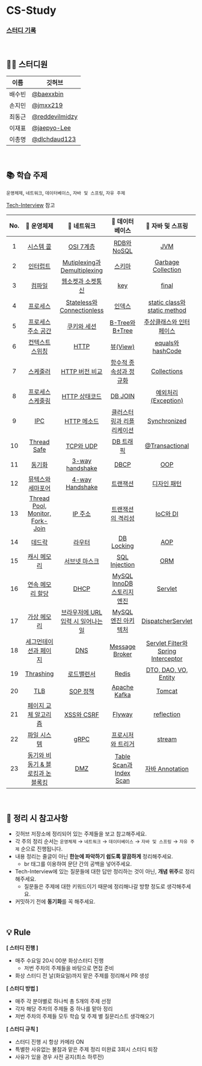 # CS-Study

### [스터디 기록](https://jmxx219.notion.site/CS-c23e84f06df542e7a0233192fc517c46)

<br/>

## 👨‍💻 스터디원
|이름|깃허브|
|------|---|
|배수빈|[@baexxbin](https://github.com/baexxbin)|
|손지민|[@jmxx219](https://github.com/jmxx219)|
|최동근|[@reddevilmidzy](https://github.com/reddevilmidzy)|
|이재표|[@jaepyo-Lee](https://github.com/jaepyo-Lee)|
|이총명|[@dlchdaud123](https://github.com/dlchdaud123)|


<br/>

## 📚 학습 주제
`운영체제`, `네트워크`, `데이터베이스`, `자바 및 스프링`, `자유 주제`

[Tech-Interview](https://github.com/VSFe/Tech-Interview) 참고

| No. |                                                                                                                      📌 운영체제                                                                                                                     |                                                                                                            📌 네트워크                                                                                                           |                                                                                               📌 데이터베이스                                                                                              |                                                                                          📌 자바 및 스프링                                                                                         |                                               📌 자유주제                                              |
|:---:|:---------------------------------------------------------------------------------------------------------------------------------------------------------------------------------------------------------------------------------------------------:|:-------------------------------------------------------------------------------------------------------------------------------------------------------------------------------------------------------------------------------:|:---------------------------------------------------------------------------------------------------------------------------------------------------------------------------------------------------------:|:-------------------------------------------------------------------------------------------------------------------------------------------------------------------------------------------------:|:-----------------------------------------------------------------------------------------------------:|
| 1   | [시스템 콜](https://github.com/jmxx219/CS-Study/blob/main/OperatingSystem/%EC%8B%9C%EC%8A%A4%ED%85%9C%20%EC%BD%9C.md)                                                                                                                               |   [OSI 7계층](https://github.com/jmxx219/CS-Study/blob/main/Network/OSI%207계층.md)                                                                                                                                             |   [RDB와 NoSQL](https://github.com/jmxx219/CS-Study/blob/main/Database/RDB%EC%99%80%20NoSQL.md)                                                                                                           | [JVM](https://github.com/jmxx219/CS-Study/blob/main/Java-Spring/JVM.md)                                                                                                                        | [서버리스](https://github.com/jmxx219/CS-Study/blob/main/ETC/%EC%84%9C%EB%B2%84%EB%A6%AC%EC%8A%A4.md) |
| 2   | [인터럽트](https://github.com/jmxx219/CS-Study/blob/main/OperatingSystem/Interrupt.md)                                                                                                                                                              |   [Mutiplexing과 Demultiplexing](https://github.com/jmxx219/CS-Study/blob/main/Network/Mutiplexing%EA%B3%BC%20Demultiplexing.md)                                                                                                |   [스키마](https://github.com/jmxx219/CS-Study/blob/main/Database/Schema.md)                                                                                                                              | [Garbage Collection](https://github.com/jmxx219/CS-Study/blob/main/Java-Spring/Garbage%20Collection.md)                                                                                        | [MSA](https://github.com/jmxx219/CS-Study/blob/main/ETC/MSA.md)                                       |
| 3   | [컴파일](https://github.com/jmxx219/CS-Study/blob/main/OperatingSystem/%EC%BB%B4%ED%8C%8C%EC%9D%BC.md)                                                                                                                                              |   [웹소켓과 소켓통신](https://github.com/jmxx219/CS-Study/blob/main/Network/%EC%9B%B9%EC%86%8C%EC%BC%93%EA%B3%BC%20%EC%86%8C%EC%BC%93%ED%86%B5%EC%8B%A0.md)                                                                     |   [key](https://github.com/jmxx219/CS-Study/blob/main/Database/key.md)                                                                                                                                    | [final](https://github.com/jmxx219/CS-Study/blob/main/Java-Spring/final.md)                                                                                                                    | [TDD](https://github.com/jmxx219/CS-Study/blob/main/ETC/TDD.md)                                       |
| 4   | [프로세스](https://github.com/jmxx219/CS-Study/blob/main/OperatingSystem/process.md)                                                                                                                                                                |   [Stateless와 Connectionless](https://github.com/jmxx219/CS-Study/blob/main/Network/stateless%EC%99%80%20connectionless.md)                                                                                                    |   [인덱스](https://github.com/jmxx219/CS-Study/blob/main/Database/%EC%9D%B8%EB%8D%B1%EC%8A%A4.md)                                                                                                         | [static class와 static method](https://github.com/jmxx219/CS-Study/blob/main/Java-Spring/static%20class%EC%99%80%20static%20method.md)                                                         | [컨테이너](https://github.com/jmxx219/CS-Study/blob/main/ETC/%EC%BB%A8%ED%85%8C%EC%9D%B4%EB%84%88.md) |
| 5   | [프로세스 주소 공간](https://github.com/jmxx219/CS-Study/blob/main/OperatingSystem/%ED%94%84%EB%A1%9C%EC%84%B8%EC%8A%A4%20%EC%A3%BC%EC%86%8C%EA%B3%B5%EA%B0%84.md)                                                                                  |   [쿠키와 세션](https://github.com/jmxx219/CS-Study/blob/main/Network/%EC%BF%A0%ED%82%A4%EC%99%80%20%EC%84%B8%EC%85%98.md)                                                                                                      |   [B-Tree와 B+Tree](https://github.com/jmxx219/CS-Study/blob/main/Database/B-Tree%EC%99%80%20B+Tree.md)                                                                                                   | [추상클래스와 인터페이스](https://github.com/jmxx219/CS-Study/blob/main/Java-Spring/%EC%B6%94%EC%83%81%ED%81%B4%EB%9E%98%EC%8A%A4%EC%99%80%20%EC%9D%B8%ED%84%B0%ED%8E%98%EC%9D%B4%EC%8A%A4.md) | [REST API](https://github.com/jmxx219/CS-Study/blob/main/ETC/REST%20API.md)                           |
| 6   | [컨텍스트 스위칭](https://github.com/jmxx219/CS-Study/blob/main/OperatingSystem/%EC%BB%A8%ED%85%8D%EC%8A%A4%ED%8A%B8%20%EC%8A%A4%EC%9C%84%EC%B9%AD.md)                                                                                              |   [HTTP](https://github.com/jmxx219/CS-Study/blob/main/Network/HTTP.md)                                                                                                                                                         |   [뷰(View)](https://github.com/jmxx219/CS-Study/blob/main/Database/%EB%B7%B0.md)                                                                                                                         | [equals와 hashCode](https://github.com/jmxx219/CS-Study/blob/main/Java-Spring/equals%EC%99%80%20hashCode.md)                                                                                   | [SOLID 원칙](https://github.com/jmxx219/CS-Study/blob/main/ETC/SOLID.md)                              |
| 7   | [스케줄러](https://github.com/jmxx219/CS-Study/blob/main/OperatingSystem/%EC%8A%A4%EC%BC%80%EC%A4%84%EB%9F%AC.md)                                                                                                                                   |   [HTTP 버전 비교](https://github.com/jmxx219/CS-Study/blob/main/Network/HTTP%20%EB%B2%84%EC%A0%84%20%EB%B9%84%EA%B5%90.md)                                                                                                     |   [함수적 종속성과 정규화](https://github.com/jmxx219/CS-Study/blob/main/Database/%ED%95%A8%EC%88%98%EC%A0%81%20%EC%A2%85%EC%86%8D%EC%84%B1%EA%B3%BC%20%EC%A0%95%EA%B7%9C%ED%99%94.md)                    | [Collections](https://github.com/jmxx219/CS-Study/blob/main/Java-Spring/Collections.md)                                                                                                        |                                                                                                       |
| 8   | [프로세스 스케줄링](https://github.com/jmxx219/CS-Study/blob/main/OperatingSystem/%ED%94%84%EB%A1%9C%EC%84%B8%EC%84%9C%20%EC%8A%A4%EC%BC%80%EC%A4%84%EB%A7%81%20%EC%95%8C%EA%B3%A0%EB%A6%AC%EC%A6%98.md)                                            |   [HTTP 상태코드](https://github.com/jmxx219/CS-Study/blob/jmxx219/Network/HTTP%20%EC%83%81%ED%83%9C%20%EC%BD%94%EB%93%9C.md)                                                                                                   |   [DB JOIN](https://github.com/jmxx219/CS-Study/blob/main/Database/DB%20JOIN.md)                                                                                                                          | [예외처리(Exception)](https://github.com/jmxx219/CS-Study/blob/main/Java-Spring/%EC%98%88%EC%99%B8%EC%B2%98%EB%A6%AC(Exception).md)                                                            |                                                                                                       |
| 9   | [IPC](https://github.com/jmxx219/CS-Study/blob/main/OperatingSystem/IPC.md)                                                                                                                                                                         |   [HTTP 메소드](https://github.com/jmxx219/CS-Study/blob/main/Network/HTTP%20Method.md)                                                                                                                                         |   [클러스터링과 리플리케이션](https://github.com/jmxx219/CS-Study/blob/main/Database/%ED%81%B4%EB%9F%AC%EC%8A%A4%ED%84%B0%EB%A7%81%EA%B3%BC%20%EB%A6%AC%ED%94%8C%EB%A6%AC%EC%BC%80%EC%9D%B4%EC%85%98.md)  | [Synchronized](https://github.com/jmxx219/CS-Study/blob/main/Java-Spring/Synchronized.md)                                                                                                      |                                                                                                       |
| 10  | [Thread Safe](https://github.com/jmxx219/CS-Study/blob/main/OperatingSystem/Thread%20Safe.md)                                                                                                                                                       |   [TCP와 UDP](https://github.com/jmxx219/CS-Study/blob/main/Network/TCP%EC%99%80%20UDP.md)                                                                                                                                      |   [DB 트래픽](https://github.com/jmxx219/CS-Study/blob/main/Database/DB_%ED%8A%B8%EB%9E%98%ED%94%BD.md)                                                                                                   | [@Transactional](https://github.com/jmxx219/CS-Study/blob/main/Java-Spring/%40Transactional.md)                                                                                                |                                                                                                       |
| 11  | [동기화](https://github.com/jmxx219/CS-Study/blob/main/OperatingSystem/%EB%8F%99%EA%B8%B0%ED%99%94.md)                                                                                                                                              |   [3-way handshake](https://github.com/jmxx219/CS-Study/blob/main/Network/3-way%20handshake.md)                                                                                                                                 |   [DBCP](https://github.com/jmxx219/CS-Study/blob/main/Database/DBCP.md)                                                                                                                                  | [OOP](https://github.com/jmxx219/CS-Study/blob/main/Java-Spring/OOP.md)                                                                                                                        |                                                                                                       |
| 12  | [뮤텍스와 세마포어](https://github.com/jmxx219/CS-Study/blob/main/OperatingSystem/%EB%AE%A4%ED%85%8D%EC%8A%A4%EC%99%80%20%EC%84%B8%EB%A7%88%ED%8F%AC%EC%96%B4.md)                                                                                   |   [4-way Handshake](https://github.com/jmxx219/CS-Study/blob/main/Network/4-way%20handshake.md)                                                                                                                                 |   [트랜잭션](https://github.com/jmxx219/CS-Study/blob/main/Database/%ED%8A%B8%EB%9E%9C%EC%9E%AD%EC%85%98.md)                                                                                              | [디자인 패턴](https://github.com/jmxx219/CS-Study/blob/main/Java-Spring/%EB%94%94%EC%9E%90%EC%9D%B8%20%ED%8C%A8%ED%84%B4.md)                                                                   |                                                                                                       |
| 13  | [Thread Pool, Monitor, Fork-Join](https://github.com/jmxx219/CS-Study/blob/main/OperatingSystem/Thread%20Pool%2C%20Monitor%2C%20Fork-Join.md)                                                                                                       |   [IP 주소](https://github.com/jmxx219/CS-Study/blob/main/Network/IP%20%EC%A3%BC%EC%86%8C.md)                                                                                                                                   |   [트랜잭션의 격리성](https://github.com/jmxx219/CS-Study/blob/main/Database/%ED%8A%B8%EB%9E%9C%EC%9E%AD%EC%85%98%EC%9D%98%20%EA%B2%A9%EB%A6%AC%EC%84%B1.md)                                              | [IoC와 DI](https://github.com/jmxx219/CS-Study/blob/main/Java-Spring/IoC%EC%99%80%20DI.md)                                                                                                     |                                                                                                       |
| 14  | [데드락](https://github.com/jmxx219/CS-Study/blob/main/OperatingSystem/%EB%8D%B0%EB%93%9C%EB%9D%BD.md)                                                                                                                                              |   [라우터](https://github.com/jmxx219/CS-Study/blob/main/Network/%EB%9D%BC%EC%9A%B0%ED%84%B0.md)                                                                                                                                |   [DB Locking](https://github.com/jmxx219/CS-Study/blob/main/Database/DB%20Locking.md)                                                                                                                    | [AOP](https://github.com/jmxx219/CS-Study/blob/main/Java-Spring/AOP.md)                                                                                                                        |                                                                                                       |
| 15  | [캐시 메모리](https://github.com/jmxx219/CS-Study/blob/main/OperatingSystem/%EC%BA%90%EC%8B%9C%20%EB%A9%94%EB%AA%A8%EB%A6%AC.md)                                                                                                                    |   [서브넷 마스크](https://github.com/jmxx219/CS-Study/blob/main/Network/%EC%84%9C%EB%B8%8C%EB%84%B7%20%EB%A7%88%EC%8A%A4%ED%81%AC%2C%20%EA%B2%8C%EC%9D%B4%ED%8A%B8%EC%9B%A8%EC%9D%B4.md)                                        |   [SQL Injection](https://github.com/jmxx219/CS-Study/blob/main/Database/SQL%20Injection.md)                                                                                                              | [ORM](https://github.com/jmxx219/CS-Study/blob/main/Java-Spring/ORM.md)                                                                                                                        |                                                                                                       |
| 16  | [연속 메모리 할당](https://github.com/jmxx219/CS-Study/blob/main/OperatingSystem/%EC%97%B0%EC%86%8D%20%EB%A9%94%EB%AA%A8%EB%A6%AC%20%ED%95%A0%EB%8B%B9.md)                                                                                          |   [DHCP](https://github.com/jmxx219/CS-Study/blob/main/Network/DHCP.md)                                                                                                                                                         |   [MySQL InnoDB 스토리지 엔진](https://github.com/jmxx219/CS-Study/blob/main/Database/MySQL%20InnoDB%20%EC%97%94%EC%A7%84.md)                                                                             | [Servlet](https://github.com/jmxx219/CS-Study/blob/main/Java-Spring/Servlet.md)                                                                                                                |                                                                                                       |
| 17  | [가상 메모리](https://github.com/jmxx219/CS-Study/blob/main/OperatingSystem/%EA%B0%80%EC%83%81%20%EB%A9%94%EB%AA%A8%EB%A6%AC.md)                                                                                                                    |   [브라우저에 URL입력 시 일어나는 일](https://github.com/jmxx219/CS-Study/blob/main/Network/%EB%B8%8C%EB%9D%BC%EC%9A%B0%EC%A0%80%EC%97%90%20URL%EC%9E%85%EB%A0%A5%EC%8B%9C%20%EC%9D%BC%EC%96%B4%EB%82%98%EB%8A%94%EC%9D%BC.md)  |   [MySQL 엔진 아키텍처](https://github.com/jmxx219/CS-Study/blob/main/Database/MySQL%20%EC%97%94%EC%A7%84%20%EC%95%84%ED%82%A4%ED%85%8D%EC%B2%98.md)                                                      | [DispatcherServlet](https://github.com/jmxx219/CS-Study/blob/main/Java-Spring/DispatcherServlet.md)                                                                                            |                                                                                                       |
| 18  | [세그먼테이션과 페이지](https://github.com/jmxx219/CS-Study/blob/main/OperatingSystem/%EC%84%B8%EA%B7%B8%EB%A8%BC%ED%85%8C%EC%9D%B4%EC%85%98%EA%B3%BC%20%ED%8E%98%EC%9D%B4%EC%A7%80.md)                                                             |   [DNS](https://github.com/jmxx219/CS-Study/blob/main/Network/DNS.md)                                                                                                                                                           |   [Message Broker](https://github.com/jmxx219/CS-Study/blob/main/Database/Message%20Broker.md)                                                                                                            | [Servlet Filter와 Spring Interceptor](https://github.com/jmxx219/CS-Study/blob/main/Java-Spring/Servlet%20Filter%EC%99%80%20Spring%20Interceptor.md)                                           |                                                                                                       |
| 19  | [Thrashing](https://github.com/jmxx219/CS-Study/blob/main/OperatingSystem/Thrashing.md)                                                                                                                                                             |   [로드밸런서](https://github.com/jmxx219/CS-Study/blob/main/Network/%EB%A1%9C%EB%93%9C%EB%B0%B8%EB%9F%B0%EC%84%9C.md)                                                                                                          |   [Redis](https://github.com/jmxx219/CS-Study/blob/main/Database/Redis.md)                                                                                                                                | [DTO, DAO, VO, Entity](https://github.com/jmxx219/CS-Study/blob/main/Java-Spring/DTO%2C%20DAO%2C%20VO%2C%20Entity.md)                                                                          |                                                                                                       |
| 20  | [TLB](https://github.com/jmxx219/CS-Study/blob/main/OperatingSystem/TLB.md)                                                                                                                                                                         |   [SOP 정책](https://github.com/jmxx219/CS-Study/blob/main/Network/SOP%20%EC%A0%95%EC%B1%85.md)                                                                                                                                 |   [Apache Kafka](https://github.com/jmxx219/CS-Study/blob/main/Database/kafka.md)                                                                                                                         | [Tomcat](https://github.com/jmxx219/CS-Study/blob/main/Java-Spring/Tomcat.md)                                                                                                                  |                                                                                                       |
| 21  | [페이지 교체 알고리즘](https://github.com/jmxx219/CS-Study/blob/main/OperatingSystem/%ED%8E%98%EC%9D%B4%EC%A7%80%20%EA%B5%90%EC%B2%B4%20%EC%95%8C%EA%B3%A0%EB%A6%AC%EC%A6%98.md)                                                                    |   [XSS와 CSRF](https://github.com/jmxx219/CS-Study/blob/main/Network/XSS.md)                                                                                                                                                    |   [Flyway](https://github.com/jmxx219/CS-Study/blob/main/Database/Flyway.md)                                                                                                                              | [reflection](https://github.com/jmxx219/CS-Study/blob/main/Java-Spring/reflection.md)                                                                                                          |                                                                                                       |
| 22  | [파일 시스템](https://github.com/jmxx219/CS-Study/blob/main/OperatingSystem/%ED%8C%8C%EC%9D%BC%20%EC%8B%9C%EC%8A%A4%ED%85%9C.md)                                                                                                                    |   [gRPC](https://github.com/jmxx219/CS-Study/blob/main/Network/gRPC.md)                                                                                                                                                         |   [프로시저와 트리거](https://github.com/jmxx219/CS-Study/blob/main/Database/%ED%94%84%EB%A1%9C%EC%8B%9C%EC%A0%80%EC%99%80%20%ED%8A%B8%EB%A6%AC%EA%B1%B0.md)                                              | [stream](https://github.com/jmxx219/CS-Study/blob/main/Java-Spring/stream.md)                                                                                                                  |                                                                                                       |
| 23  | [동기와 비동기 & 블로킹과 논블록킹](https://github.com/jmxx219/CS-Study/blob/main/OperatingSystem/%EB%8F%99%EA%B8%B0%EC%99%80%20%EB%B9%84%EB%8F%99%EA%B8%B0%20%26%20%EB%B8%94%EB%A1%9C%ED%82%B9%EA%B3%BC%20%EB%85%BC%EB%B8%94%EB%A1%9D%ED%82%B9.md) |   [DMZ](https://github.com/jmxx219/CS-Study/blob/main/Network/DMZ.md)                                                                                                                                                           |   [Table Scan과 Index Scan](https://github.com/jmxx219/CS-Study/blob/main/Database/Table%20Scan%EA%B3%BC%20Index%20Scan.md)                                                                               | [자바 Annotation](https://github.com/jmxx219/CS-Study/blob/main/Java-Spring/%EC%9E%90%EB%B0%94%20Annotation.md)                                                                                |                                                                                                       |

<br/>

## 💫 정리 시 참고사항
* 깃허브 저장소에 정리되어 있는 주제들을 보고 참고해주세요.
* 각 주의 정리 순서는 `운영체제` → `네트워크` → `데이터베이스` → `자바 및 스프링` → `자유 주제` 순으로 진행됩니다.
* 내용 정리는 줄글이 아닌 **한눈에 파악하기 쉽도록 깔끔하게** 정리해주세요. 
	* br 태그를 이용하여 문단 간의 공백을 넣어주세요. 
* Tech-Interview에 있는 질문들에 대한 답만 정리하는 것이 아닌, **개념 위주**로 정리해주세요.
	* 질문들은 주제에 대한 키워드이기 때문에 정리해나갈 방향 정도로 생각해주세요.
* 커밋하기 전에 **동기화**를 꼭 해주세요.

<br/>

## 💡 Rule

**[ 스터디 진행 ]**
- 매주 수요일 20시 00분 화상스터디 진행
    - 저번 주차의 주제들을 바탕으로 면접 준비
- 화상 스터디 전 날(화요일)까지 맡은 주제를 정리해서 PR 생성

**[ 스터디 방법 ]**
- 매주 각 분야별로 하나씩 총 5개의 주제 선정
- 각자 해당 주차의 주제들 중 하나를 맡아 정리
- 저번 주차의 주제들 모두 학습 및 주제 별 질문리스트 생각해오기

**[ 스터디 규칙 ]**
- 스터디 진행 시 항상 카메라 ON
- 특별한 사유없는 불참과 맡은 주제 정리 미완료 3회시 스터디 퇴장
- 사유가 있을 경우 사전 공지(최소 하루전)
